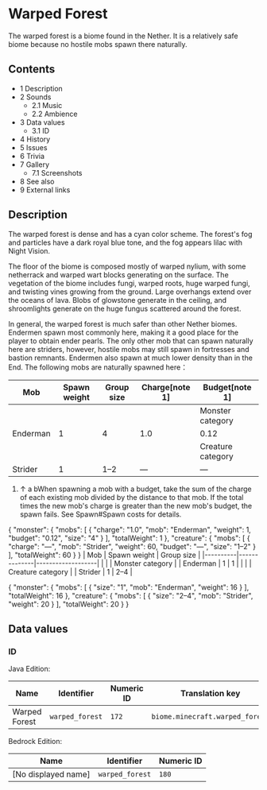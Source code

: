 # Warped Forest
The warped forest is a biome found in the Nether. It is a relatively safe biome because no hostile mobs spawn there naturally.

## Contents
- 1 Description
- 2 Sounds
	- 2.1 Music
	- 2.2 Ambience
- 3 Data values
	- 3.1 ID
- 4 History
- 5 Issues
- 6 Trivia
- 7 Gallery
	- 7.1 Screenshots
- 8 See also
- 9 External links

## Description
The warped forest is dense and has a cyan color scheme. The forest's fog and particles have a dark royal blue tone, and the fog appears lilac with Night Vision.

The floor of the biome is composed mostly of warped nylium, with some netherrack and warped wart blocks generating on the surface. The vegetation of the biome includes fungi, warped roots, huge warped fungi, and twisting vines growing from the ground. Large overhangs extend over the oceans of lava. Blobs of glowstone generate in the ceiling, and shroomlights generate on the huge fungus scattered around the forest.


In general, the warped forest is much safer than other Nether biomes. Endermen spawn most commonly here, making it a good place for the player to obtain ender pearls. The only other mob that can spawn naturally here are striders, however, hostile mobs may still spawn in fortresses and bastion remnants. Endermen also spawn at much lower density than in the End.
The following mobs are naturally spawned here：

| Mob      | Spawn weight | Group size | Charge[note 1] | Budget[note 1]    |
|----------|--------------|------------|----------------|-------------------|
|          |              |            |                | Monster category  |
| Enderman | 1            | 4          | 1.0            | 0.12              |
|          |              |            |                | Creature category |
| Strider  | 1            | 1–2        | —              | —                 |

1. ↑ a bWhen spawning a mob with a budget, take the sum of the charge of each existing mob divided by the distance to that mob. If the total times the new mob's charge is greater than the new mob's budget, the spawn fails. See Spawn#Spawn costs for details.

{ "monster": { "mobs": [ { "charge": "1.0", "mob": "Enderman", "weight": 1, "budget": "0.12", "size": "4" } ], "totalWeight": 1 }, "creature": { "mobs": [ { "charge": "—", "mob": "Strider", "weight": 60, "budget": "—", "size": "1&ndash;2" } ], "totalWeight": 60 } }
| Mob      | Spawn weight | Group size        |
|----------|--------------|-------------------|
|          |              | Monster category  |
| Enderman | 1            | 1                 |
|          |              | Creature category |
| Strider  | 1            | 2–4               |

{ "monster": { "mobs": [ { "size": "1", "mob": "Enderman", "weight": 16 } ], "totalWeight": 16 }, "creature": { "mobs": [ { "size": "2&ndash;4", "mob": "Strider", "weight": 20 } ], "totalWeight": 20 } }
## Data values
### ID
Java Edition:

| Name          | Identifier      | Numeric ID | Translation key                 |
|---------------|-----------------|------------|---------------------------------|
| Warped Forest | `warped_forest` | `172`      | `biome.minecraft.warped_forest` |

Bedrock Edition:

| Name                | Identifier      | Numeric ID |
|---------------------|-----------------|------------|
| [No displayed name] | `warped_forest` | `180`      |


